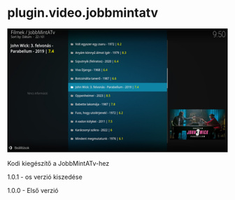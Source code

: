 # plugin.video.jobbmintatv
![Logo](resources/screenshots/screenshot-2.jpg)

Kodi kiegészítő a JobbMintATv-hez

1.0.1 - os verzió kiszedése

1.0.0 - Első verzió
